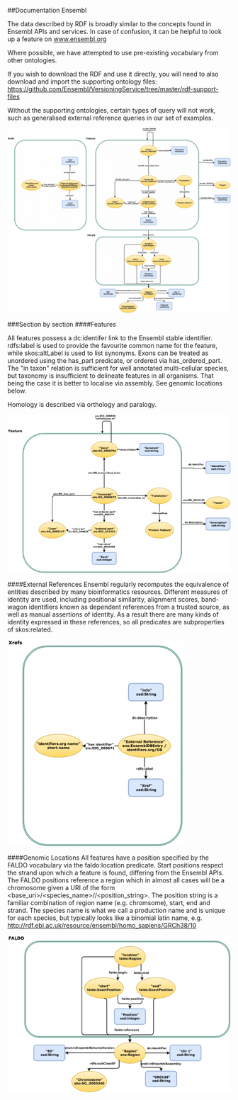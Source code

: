 ##Documentation Ensembl

The data described by RDF is broadly similar to the concepts found in Ensembl APIs and services. In case of confusion, it can be helpful to look up a feature on www.ensembl.org

Where possible, we have attempted to use pre-existing vocabulary from other ontologies.

If you wish to download the RDF and use it directly, you will need to also download and import the supporting ontology files: https://github.com/Ensembl/VersioningService/tree/master/rdf-support-files

Without the supporting ontologies, certain types of query will not work, such as generalised external reference queries in our set of examples.


![ensembl_schema](https://github.com/EBISPOT/RDF-platform/blob/gh-pages/static/ensembl/ensembl_schema-1180x980.png?raw=true)

###Section by section
####Features

All features possess a dc:identifer link to the Ensembl stable identifier. rdfs:label is used to provide the favourite common name for the feature, while skos:altLabel is used to list synonyms. Exons can be treated as unordered using the has_part predicate, or ordered via has_ordered_part. The "in taxon" relation is sufficient for well annotated multi-cellular species, but taxonomy is insufficient to delineate features in all organisms. That being the case it is better to localise via assembly. See genomic locations below.

Homology is described via orthology and paralogy.

![ensembl_gene_model](https://github.com/EBISPOT/RDF-platform/blob/gh-pages/static/ensembl/ensembl_gene_model-760x539.png?raw=true)

####External References
Ensembl regularly recomputes the equivalence of entities described by many bioinformatics resources. Different measures of identity are used, including positional similarity, alignment scores, band-wagon identifiers known as dependent references from a trusted source, as well as manual assertions of identity. As a result there are many kinds of identity expressed in these references, so all predicates are subproperties of skos:related.


![ensembl_xref](https://github.com/EBISPOT/RDF-platform/blob/gh-pages/static/ensembl/ensembl_xref_section-396x467.png?raw=true)

####Genomic Locations
All features have a position specified by the FALDO vocabulary via the faldo:location predicate. Start positions respect the strand upon which a feature is found, differing from the Ensembl APIs. The FALDO positions reference a region which in almost all cases will be a chromosome given a URI of the form <base_uri>/<species_name>/<assembly>/<position_string>. The position string is a familiar combination of region name (e.g. chromsome), start, end and strand. The species name is what we call a production name and is unique for each species, but typically looks like a binomial latin name, e.g. <http://rdf.ebi.ac.uk/resource/ensembl/homo_sapiens/GRCh38/10>

![ensembl_xref](https://github.com/EBISPOT/RDF-platform/blob/gh-pages/static/ensembl/ensembl_faldo_section-628x442.png?raw=true)
